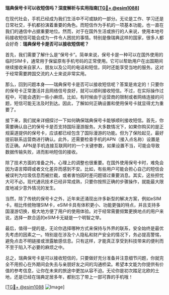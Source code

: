 **瑞典保号卡可以收短信吗？深度解析与实用指南[[TG💪+ @esim1088](https://t.me/s/esim1088)]**

在现代社会，手机已经成为我们生活中不可或缺的一部分。无论是工作、学习还是日常社交，手机都扮演着重要的角色。而短信作为手机的一项基本功能，也一直在我们的通信中占据重要地位。然而，对于在国外生活或旅行的人来说，使用本地号码接收短信可能会成为一件令人困扰的事情。特别是像瑞典这样的国家，很多人都会好奇：**瑞典保号卡是否可以接收短信呢？**

首先，我们需要了解什么是“保号卡”。简单来说，保号卡是一种可以在国外使用的临时SIM卡，通常用于保留原有手机号码的正常使用。它可以帮助用户在出国期间继续接收来自家人、朋友以及公司的电话和短信，同时还能享受当地的服务。这对于经常需要跨国交流的人士来说非常实用。

那么，回到问题本身——瑞典保号卡是否可以接收短信呢？答案是肯定的！只要你的保号卡正常激活并且网络信号良好，就可以顺利接收短信。不过，在实际操作过程中，可能会遇到一些小麻烦。比如，有时候由于运营商的限制或者网络连接的问题，短信可能无法及时到达。因此，了解如何正确设置和使用保号卡就显得尤为重要了。

接下来，我们就来详细探讨一下如何确保瑞典保号卡能够顺利接收短信。首先，你需要确认自己的保号卡是否支持国际漫游服务。大多数情况下，如果你购买的是正规渠道提供的保号卡，应该都已经包含了国际漫游的功能。但为了保险起见，最好提前联系运营商进行确认。此外，还需要检查手机的APN（接入点名称）设置是否正确。APN是手机连接互联网时的一个关键参数，如果设置不当，可能会导致数据传输失败，进而影响短信的接收。

除了技术方面的准备之外，心理上的调整也很重要。在国外使用保号卡时，难免会因为语言障碍或者文化差异而感到不安。比如，有些用户可能会担心自己的短信会被误判为垃圾信息而被拦截，或者害怕因时差问题错过重要消息。其实，这些担忧大可不必。现代通讯技术已经非常成熟，只要你按照正确的步骤操作，就能最大限度地减少意外情况的发生。

当然，除了传统的保号卡之外，近年来还涌现出许多新型的解决方案，例如eSIM卡。相比传统物理SIM卡，eSIM卡具有体积更小、功能更强的特点，并且支持多国漫游切换，极大地方便了用户的使用体验。对于经常需要频繁更换地点的用户来说，选择一款合适的eSIM卡无疑是一个明智之举。

最后，值得一提的是，无论你选择哪种方式来保持与外界的联系，安全始终是最优先考虑的因素之一。特别是在涉及个人隐私和财产安全的情况下，务必提高警惕，避免点击不明链接或泄露敏感信息。只有这样，才能真正享受到科技带来的便利而不至于陷入不必要的麻烦之中。

总之，瑞典保号卡是可以接收短信的，只要做好充分准备并注意细节问题，你就完全不用担心在外期间会失去与亲朋好友之间的沟通桥梁。希望本文能为你提供有价值的参考信息，让你在未来的旅途中更加从容不迫。无论你是初次踏足北欧的土地，还是已经在瑞典定居多年，都别忘了带上一部可靠的手机哦！

[[TG💪+ @esim1088](https://t.me/s/esim1088) ![Image](https://i.postimg.cc/4NQfJmqS/Snipaste-2025-05-13-00-14-12.png)]